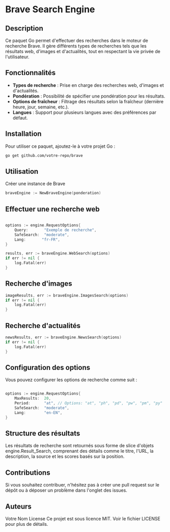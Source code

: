 # Brave Search Engine

## Description

Ce paquet Go permet d'effectuer des recherches dans le moteur de recherche Brave. Il gère différents types de recherches tels que les résultats web, d'images et d'actualités, tout en respectant la vie privée de l'utilisateur.

## Fonctionnalités

- **Types de recherche** : Prise en charge des recherches web, d'images et d'actualités.
- **Pondération** : Possibilité de spécifier une pondération pour les résultats.
- **Options de fraîcheur** : Filtrage des résultats selon la fraîcheur (dernière heure, jour, semaine, etc.).
- **Langues** : Support pour plusieurs langues avec des préférences par défaut.

## Installation

Pour utiliser ce paquet, ajoutez-le à votre projet Go :


```bash
go get github.com/votre-repo/brave
```

## Utilisation
Créer une instance de Brave

```go
braveEngine := NewBraveEngine(ponderation)
```
## Effectuer une recherche web
```go

options := engine.RequestOptions{
    Query:       "Exemple de recherche",
    SafeSearch:  "moderate",
    Lang:       "fr-FR",
}

results, err := braveEngine.WebSearch(options)
if err != nil {
    log.Fatal(err)
}
```

## Recherche d'images

```go
imageResults, err := braveEngine.ImagesSearch(options)
if err != nil {
    log.Fatal(err)
}
```

## Recherche d'actualités

```go
newsResults, err := braveEngine.NewsSearch(options)
if err != nil {
    log.Fatal(err)
}
```
## Configuration des options
Vous pouvez configurer les options de recherche comme suit :

```go

options := engine.RequestOptions{
    MaxResults:  20,
    Period:      "at", // Options: "at", "ph", "pd", "pw", "pm", "py"
    SafeSearch:  "moderate",
    Lang:        "en-EN",
}
```

## Structure des résultats
Les résultats de recherche sont retournés sous forme de slice d'objets engine.Result_Search, comprenant des détails comme le titre, l'URL, la description, la source et les scores basés sur la position.

## Contributions
Si vous souhaitez contribuer, n'hésitez pas à créer une pull request sur le dépôt ou à déposer un problème dans l'onglet des issues.

## Auteurs
Votre Nom
License
Ce projet est sous licence MIT. Voir le fichier LICENSE pour plus de détails.
